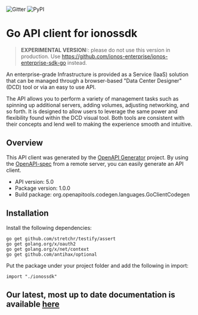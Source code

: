 ![Gitter](https://img.shields.io/gitter/room/ionos-cloud/sdk-general)
![PyPI](https://img.shields.io/pypi/v/ionos-cloud-sdk)

# Go API client for ionossdk

> **EXPERIMENTAL VERSION:**: please do not use this version in production. 
> Use https://github.com/ionos-enterprise/ionos-enterprise-sdk-go instead.

An enterprise-grade Infrastructure is provided as a Service (IaaS) solution that can be managed through a browser-based \"Data Center Designer\" (DCD) tool or via an easy to use API. 

The API allows you to perform a variety of management tasks such as spinning up additional servers, adding volumes, adjusting networking, and so forth. It is designed to allow users to leverage the same power and flexibility found within the DCD visual tool. Both tools are consistent with their concepts and lend well to making the experience smooth and intuitive.

## Overview
This API client was generated by the [OpenAPI Generator](https://openapi-generator.tech) project.  By using the [OpenAPI-spec](https://www.openapis.org/) from a remote server, you can easily generate an API client.

- API version: 5.0
- Package version: 1.0.0
- Build package: org.openapitools.codegen.languages.GoClientCodegen

## Installation

Install the following dependencies:

```shell
go get github.com/stretchr/testify/assert
go get golang.org/x/oauth2
go get golang.org/x/net/context
go get github.com/antihax/optional
```

Put the package under your project folder and add the following in import:

```golang
import "./ionossdk"
```

## Our latest, most up to date documentation is available [here](https://github.com/ionos-cloud/ionos-cloud-sdk-go/blob/master/DOCS.md)